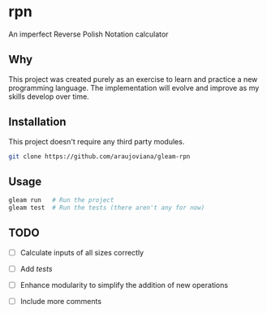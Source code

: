 # rpn

An imperfect Reverse Polish Notation calculator

## Why

This project was created purely as an exercise to learn and practice a new programming language. The implementation will evolve and improve as my skills develop over time.

## Installation

This project doesn't require any third party modules.

``` sh
git clone https://github.com/araujoviana/gleam-rpn
```

## Usage

```sh
gleam run   # Run the project
gleam test  # Run the tests (there aren't any for now)
```

## TODO

* [ ] Calculate inputs of all sizes correctly
* [ ] Add *tests*
* [ ] Enhance modularity to simplify the addition of new operations
* [ ] Include more comments

